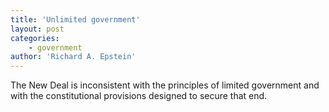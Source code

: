 ```yaml
---
title: 'Unlimited government'
layout: post
categories:
    - government
author: 'Richard A. Epstein'
---
```


The New Deal is inconsistent with the principles of limited government and with the constitutional provisions designed to secure that end.